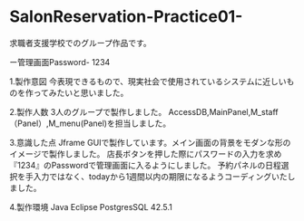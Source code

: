 # SalonReservation-Practice01-
求職者支援学校でのグループ作品です。

ー管理画面Password-
1234

1.製作意図
今表現できるもので、現実社会で使用されているシステムに近しいものを作ってみたいと思いました。

2.製作人数
3人のグループで製作しました。
AccessDB,MainPanel,M_staff（Panel）,M_menu(Panel)を担当しました。

3.意識した点
Jframe GUIで製作しています。メイン画面の背景をモダンな形のイメージで製作しました。
店長ボタンを押した際にパスワードの入力を求め『1234』のPasswordで管理画面に入るようにしました。
予約パネルの日程選択を手入力ではなく、todayから1週間以内の期限になるようコーディングいたしました。

4.製作環境
Java Eclipse
PostgresSQL 42.5.1
